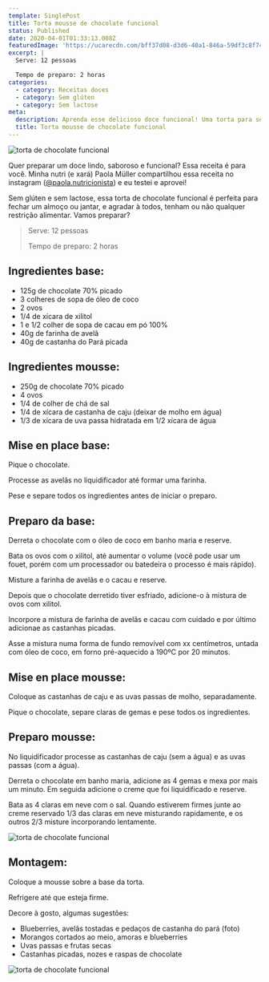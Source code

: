 ```yaml
---
template: SinglePost
title: Torta mousse de chocolate funcional
status: Published
date: 2020-04-01T01:33:13.008Z
featuredImage: 'https://ucarecdn.com/bff37d08-d3d6-40a1-846a-59df3c8f7435/'
excerpt: |
  Serve: 12 pessoas 

  Tempo de preparo: 2 horas 
categories:
  - category: Receitas doces
  - category: Sem glúten
  - category: Sem lactose
meta:
  description: Aprenda esse delicioso doce funcional! Uma torta para servir e encantar!
  title: Torta mousse de chocolate funcional
---
```

![torta de chocolate funcional](https://ucarecdn.com/5e173510-ac9e-43cf-9c64-b3546ccf4fcc/)

Quer preparar um doce lindo, saboroso e funcional? Essa receita é para você. Minha nutri (e xará) Paola Müller compartilhou essa receita no instagram ([@paola.nutricionista](https://www.instagram.com/paola.nutricionista/)) e eu testei e aprovei!

Sem glúten e sem lactose, essa torta de chocolate funcional é perfeita para fechar um almoço ou jantar, e agradar à todos, tenham ou não qualquer restrição alimentar. Vamos preparar? 

> Serve: 12 pessoas 
>
> Tempo de preparo: 2 horas 

## Ingredientes base:

* 125g de chocolate 70% picado 
* 3 colheres de sopa de óleo de coco 
* 2 ovos 
* 1/4 de xícara de xilitol 
* 1 e 1/2 colher de sopa de cacau em pó 100% 
* 40g de farinha de avelã 
* 40g de castanha do Pará picada 

## Ingredientes mousse:

* 250g de chocolate 70% picado 
* 4 ovos 
* 1/4 de colher de chá de sal 
* 1/4 de xícara de castanha de caju (deixar de molho em água) 
* 1/3 de xícara de uva passa hidratada em 1/2 xícara de água 

## Mise en place base:

Pique o chocolate. 

Processe as avelãs no liquidificador até formar uma farinha. 

Pese e separe todos os ingredientes antes de iniciar o preparo. 

## Preparo da base:

Derreta o chocolate com o óleo de coco em banho maria e reserve. 

Bata os ovos com o xilitol, até aumentar o volume (você pode usar um fouet, porém com um processador ou batedeira o processo é mais rápido).  

Misture a farinha de avelãs e o cacau e reserve. 

Depois que o chocolate derretido tiver esfriado, adicione-o à mistura de ovos com xilitol. 

Incorpore a mistura de farinha de avelãs e cacau com cuidado e por último adicionae as castanhas picadas. 

Asse a mistura numa forma de fundo removível com xx centímetros, untada com óleo de coco, em forno pré-aquecido a 190ºC por 20 minutos. 

## Mise en place mousse:

Coloque as castanhas de caju e as uvas passas de molho, separadamente.  

Pique o chocolate, separe claras de gemas e pese todos os ingredientes. 

## 

## Preparo mousse:

No liquidificador processe as castanhas de caju (sem a água) e as uvas passas (com a água). 

Derreta o chocolate em banho maria, adicione as 4 gemas e mexa por mais um minuto. Em seguida adicione o creme que foi liquidificado e reserve. 

Bata as 4 claras em neve com o sal. Quando estiverem firmes junte ao creme reservado 1/3 das claras em neve misturando rapidamente, e os outros 2/3 misture incorporando lentamente.  

![torta de chocolate funcional](https://ucarecdn.com/3d084f9d-2143-4cef-9fcc-8955e155c7a7/)

## 

## Montagem:

Coloque a mousse sobre a base da torta.  

Refrigere até que esteja firme. 

Decore à gosto, algumas sugestões: 

* Blueberries, avelãs tostadas e pedaços de castanha do pará (foto) 
* Morangos cortados ao meio, amoras e blueberries 
* Uvas passas e frutas secas 
* Castanhas picadas, nozes e raspas de chocolate

![torta de chocolate funcional](https://ucarecdn.com/d0d1ac39-fabb-4eb1-9837-8df260e3587a/-/crop/1732x1916/0,122/-/preview/)
